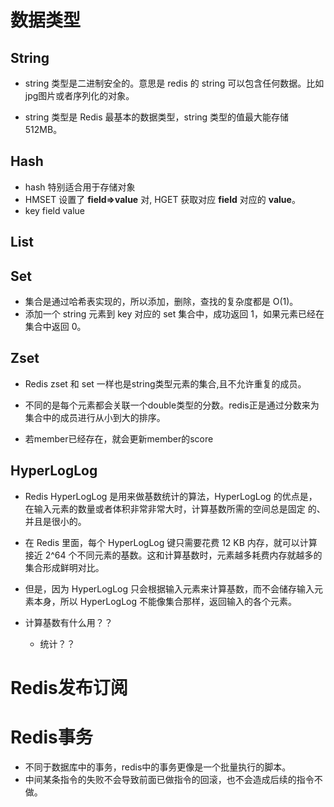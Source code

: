 # 数据类型

## String

- string 类型是二进制安全的。意思是 redis 的 string 可以包含任何数据。比如jpg图片或者序列化的对象。

- string 类型是 Redis 最基本的数据类型，string 类型的值最大能存储 512MB。

## Hash

- hash 特别适合用于存储对象
- HMSET 设置了 **field=>value** 对, HGET 获取对应 **field** 对应的 **value**。
- key field value

## List

## Set

- 集合是通过哈希表实现的，所以添加，删除，查找的复杂度都是 O(1)。
- 添加一个 string 元素到 key 对应的 set 集合中，成功返回 1，如果元素已经在集合中返回 0。

## Zset

- Redis zset 和 set 一样也是string类型元素的集合,且不允许重复的成员。

- 不同的是每个元素都会关联一个double类型的分数。redis正是通过分数来为集合中的成员进行从小到大的排序。

- 若member已经存在，就会更新member的score

## HyperLogLog

- Redis HyperLogLog 是用来做基数统计的算法，HyperLogLog 的优点是，在输入元素的数量或者体积非常非常大时，计算基数所需的空间总是固定 的、并且是很小的。

- 在 Redis 里面，每个 HyperLogLog 键只需要花费 12 KB 内存，就可以计算接近 2^64 个不同元素的基数。这和计算基数时，元素越多耗费内存就越多的集合形成鲜明对比。

- 但是，因为 HyperLogLog 只会根据输入元素来计算基数，而不会储存输入元素本身，所以 HyperLogLog 不能像集合那样，返回输入的各个元素。
- 计算基数有什么用？？
  - 统计？？

# Redis发布订阅

# Redis事务

- 不同于数据库中的事务，redis中的事务更像是一个批量执行的脚本。
- 中间某条指令的失败不会导致前面已做指令的回滚，也不会造成后续的指令不做。
